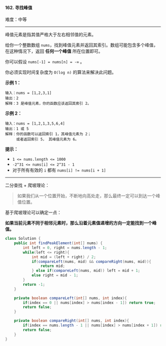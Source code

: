 #### 162. 寻找峰值

难度：中等

---

峰值元素是指其值严格大于左右相邻值的元素。

给你一个整数数组 `nums`，找到峰值元素并返回其索引。数组可能包含多个峰值，在这种情况下，返回  **任何一个峰值**  所在位置即可。

你可以假设 `nums[-1] = nums[n] = -∞` 。

你必须实现时间复杂度为 `O(log n)` 的算法来解决此问题。

 **示例 1：** 

```
输入：nums = [1,2,3,1]
输出：2
解释：3 是峰值元素，你的函数应该返回其索引 2。
```

 **示例 2：** 

```
输入：nums = [1,2,1,3,5,6,4]
输出：1 或 5 
解释：你的函数可以返回索引 1，其峰值元素为 2；
     或者返回索引 5， 其峰值元素为 6。
```

 **提示：** 

*   `1 <= nums.length <= 1000`
*   `-2^31 <= nums[i] <= 2^31 - 1`
*   对于所有有效的 `i` 都有 `nums[i] != nums[i + 1]`

---

二分查找 + 爬坡理论：

> 如果我们从一个位置开始，不断地向高处走，那么最终一定可以到达一个峰值位置。

基于爬坡理论可以确定一点：

**如果当前元素不同于相邻元素时，那么沿着元素值递增的方向一定能找到一个峰值。**

```Java
class Solution {
    public int findPeakElement(int[] nums) {
        int left = 0, right = nums.length - 1;
        while(left <= right){
            int mid = (left + right) / 2;
            if(compareLeft(nums, mid) && compareRight(nums, mid)){
                return mid;
            } else if(compareLeft(nums, mid)) left = mid + 1;
            else right = mid - 1;
        }
        return -1;
    }

    private boolean compareLeft(int[] nums, int index){
        if(index == 0 || nums[index] > nums[index - 1]) return true;
        return false;
    }

    private boolean compareRight(int[] nums, int index){
        if(index == nums.length - 1 || nums[index] > nums[index + 1]) return true;
        return false;
    }
}
```